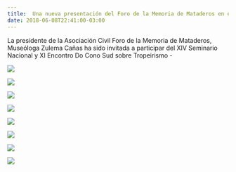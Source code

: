 ```yaml
---
title:  Una nueva presentación del Foro de la Memoria de Mataderos en el  XVI Seminario de Troperismo en Bon Jesus Rio Grande Do Sul - Brasil
date: 2018-06-08T22:41:00-03:00
---
```


La presidente de la Asociación Civil Foro de la Memoria de Mataderos, Museóloga Zulema Cañas ha sido invitada a participar del XIV Seminario Nacional y XI Encontro Do Cono Sud sobre Tropeirismo -

[![](https://blogger.googleusercontent.com/img/b/R29vZ2xl/AVvXsEgssFhiAd1ouLLUuznZYOjjxAMGHFI1hAG2Tm2ANEk83GZLEj3yNYjISOHRYcnzgZHmmYJdNqRjh-El9FWthvt0PpcD3YpmrsJHWsutOSEnv4j--ZFbOtkCrdrl-cxs-ysJcfmv8DYSN4_2/s640/Zule+disertando+mejor+foto.jpg)](https://blogger.googleusercontent.com/img/b/R29vZ2xl/AVvXsEgssFhiAd1ouLLUuznZYOjjxAMGHFI1hAG2Tm2ANEk83GZLEj3yNYjISOHRYcnzgZHmmYJdNqRjh-El9FWthvt0PpcD3YpmrsJHWsutOSEnv4j--ZFbOtkCrdrl-cxs-ysJcfmv8DYSN4_2/s1600/Zule+disertando+mejor+foto.jpg)

[![](https://blogger.googleusercontent.com/img/b/R29vZ2xl/AVvXsEgQpRQ35IFH2W8wI_o97wZaNcu2hDXCp2uxqilIMT3kA4YavqB2o4zdJcogReFbry2qh6xWKB2ARlqw96jNW-nnuu9LqRBR_e66uxLGJLJiLlHjnl6K1NohUBYX83x5k0DG8JhYIrgkqIMO/s640/20180413_103457.jpg)](https://blogger.googleusercontent.com/img/b/R29vZ2xl/AVvXsEgQpRQ35IFH2W8wI_o97wZaNcu2hDXCp2uxqilIMT3kA4YavqB2o4zdJcogReFbry2qh6xWKB2ARlqw96jNW-nnuu9LqRBR_e66uxLGJLJiLlHjnl6K1NohUBYX83x5k0DG8JhYIrgkqIMO/s1600/20180413_103457.jpg)

[![](https://blogger.googleusercontent.com/img/b/R29vZ2xl/AVvXsEi9QSuXgFodnNmzdlegwd7-d6BW-kAlsV0CHFvBuCrOnKGQzltLc9iNhzmEAwCMd629Oyu1DjDXictSdzzPRGlSzrIkTOdY7CjbSSHG1X7ohh5wx23RXly7I2ZWqHmwoq0qEse-7WnLtBlc/s640/Zule+con+Ameli%252C+Vera%252C+etc.jpg)](https://blogger.googleusercontent.com/img/b/R29vZ2xl/AVvXsEi9QSuXgFodnNmzdlegwd7-d6BW-kAlsV0CHFvBuCrOnKGQzltLc9iNhzmEAwCMd629Oyu1DjDXictSdzzPRGlSzrIkTOdY7CjbSSHG1X7ohh5wx23RXly7I2ZWqHmwoq0qEse-7WnLtBlc/s1600/Zule+con+Ameli%252C+Vera%252C+etc.jpg)

[![](https://blogger.googleusercontent.com/img/b/R29vZ2xl/AVvXsEjuO9ORl6_tAAY7TMqlbh9Su04pLFbHN57VdJFXKGr6dQFhdKFsD-k04pvw_pp_Zayj9O097z0LIlMDFTPlH97gSe29GkhDbC2hMy1JCpq7ZiEwfk4O9iIoHHsykxAvHlAFVJHReqwkwAV4/s640/llegada+mulas.jpg)](https://blogger.googleusercontent.com/img/b/R29vZ2xl/AVvXsEjuO9ORl6_tAAY7TMqlbh9Su04pLFbHN57VdJFXKGr6dQFhdKFsD-k04pvw_pp_Zayj9O097z0LIlMDFTPlH97gSe29GkhDbC2hMy1JCpq7ZiEwfk4O9iIoHHsykxAvHlAFVJHReqwkwAV4/s1600/llegada+mulas.jpg)

[![](https://blogger.googleusercontent.com/img/b/R29vZ2xl/AVvXsEhPpkWu9ouHFXgc8phWG9TjAukKsJG5-XGbSyvaIjMePK9Ka_KP1I_Vqf-qeBZynpdJOgglNkiVNKaQLk-pbGxhrgc64GjfAL96TzgcQgjYoREchLWJoH5RqJ0EHvgppqpSYHEDKKFHbu-c7jk5/s640/20180412_092126.jpg)](https://blogger.googleusercontent.com/img/b/R29vZ2xl/AVvXsEhPpkWu9ouHFXgc8phWG9TjAukKsJG5-XGbSyvaIjMePK9Ka_KP1I_Vqf-qeBZynpdJOgglNkiVNKaQLk-pbGxhrgc64GjfAL96TzgcQgjYoREchLWJoH5RqJ0EHvgppqpSYHEDKKFHbu-c7jk5/s1600/20180412_092126.jpg)

[![](https://blogger.googleusercontent.com/img/b/R29vZ2xl/AVvXsEgmI8TRASUiCEAzgg4Bo_WClAm6pl4BbYJ2kUUq-ywE49qaZMtakWVzGSqXrkAp2wZI-eVDk_iKBCO7aVB_PKgyCsYCJL4_snJEvU9e3W9C_UuEQaCYtbt9KsRdmO1otBjMvziKPGk5J6AA/s640/20180413_100738-1.jpg)](https://blogger.googleusercontent.com/img/b/R29vZ2xl/AVvXsEgmI8TRASUiCEAzgg4Bo_WClAm6pl4BbYJ2kUUq-ywE49qaZMtakWVzGSqXrkAp2wZI-eVDk_iKBCO7aVB_PKgyCsYCJL4_snJEvU9e3W9C_UuEQaCYtbt9KsRdmO1otBjMvziKPGk5J6AA/s1600/20180413_100738-1.jpg)

[![](https://blogger.googleusercontent.com/img/b/R29vZ2xl/AVvXsEi_c0onV7cfm3Oe_Wghwfkn4QKeVx9abhO0QynAOv1jxi4_HMTwIkRfW3w8LmNYBfCPVGqypqfaQ0-8Ng6q48GCJe9vGfOvbP_6sWjtBolIb0fl3ydGiyr56X7gYCMVt0OiVB9OcIwc2kGL/s640/pelando+pi%25C3%25B1ones.jpg)](https://blogger.googleusercontent.com/img/b/R29vZ2dl/AVvXsEi_c0onV7cfm3Oe_Wghwfkn4QKeVx9abhO0QynAOv1jxi4_HMTwIkRfW3w8LmNYBfCPVGqypqfaQ0-8Ng6q48GCJe9vGfOvbP_6sWjtBolIb0fl3ydGiyr56X7gYCMVt0OiVB9OcIwc2kGL/s1600/pelando+pi%25C3%25B1ones.jpg)

[![](https://blogger.googleusercontent.com/img/b/R29vZ2xl/AVvXsEhFeh43U4nW9CR9-7meSM_lPQ64SjAQQK8P9rjDLKlAYaUyVh-6gheioz9ainclh3atyRuLuLhvhsbxlpE4BU_P1GI2GLpIBxyOAb6km8DdXeMLCuGH6fU5seiy-p2ClXw88EEYR2u4PDc6/s640/20180412_112605.jpg)](https://blogger.googleusercontent.com/img/b/R29vZ2xl/AVvXsEhFeh43U4nW9CR9-7meSM_lPQ64SjAQQK8P9rjDLKlAYaUyVh-6gheioz9ainclh3atyRuLuLhvhsbxlpE4BU_P1GI2GLpIBxyOAb6km8DdXeMLCuGH6fU5seiy-p2ClXw88EEYR2u4PDc6/s1600/20180412_112605.jpg)